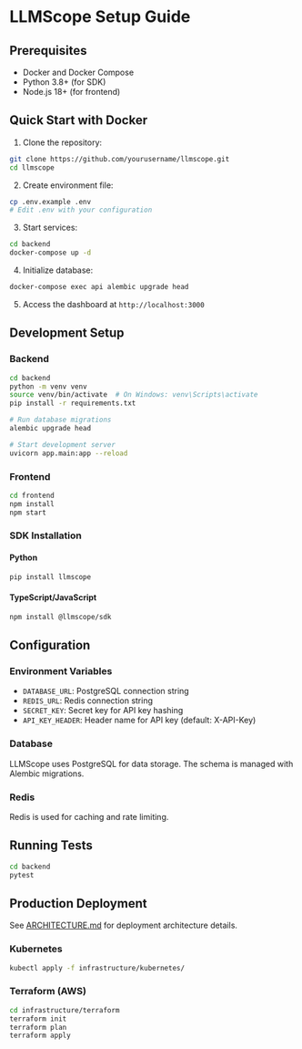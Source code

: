 # LLMScope Setup Guide

## Prerequisites

- Docker and Docker Compose
- Python 3.8+ (for SDK)
- Node.js 18+ (for frontend)

## Quick Start with Docker

1. Clone the repository:

```bash
git clone https://github.com/yourusername/llmscope.git
cd llmscope
```

2. Create environment file:

```bash
cp .env.example .env
# Edit .env with your configuration
```

3. Start services:

```bash
cd backend
docker-compose up -d
```

4. Initialize database:

```bash
docker-compose exec api alembic upgrade head
```

5. Access the dashboard at `http://localhost:3000`

## Development Setup

### Backend

```bash
cd backend
python -m venv venv
source venv/bin/activate  # On Windows: venv\Scripts\activate
pip install -r requirements.txt

# Run database migrations
alembic upgrade head

# Start development server
uvicorn app.main:app --reload
```

### Frontend

```bash
cd frontend
npm install
npm start
```

### SDK Installation

#### Python

```bash
pip install llmscope
```

#### TypeScript/JavaScript

```bash
npm install @llmscope/sdk
```

## Configuration

### Environment Variables

- `DATABASE_URL`: PostgreSQL connection string
- `REDIS_URL`: Redis connection string
- `SECRET_KEY`: Secret key for API key hashing
- `API_KEY_HEADER`: Header name for API key (default: X-API-Key)

### Database

LLMScope uses PostgreSQL for data storage. The schema is managed with Alembic migrations.

### Redis

Redis is used for caching and rate limiting.

## Running Tests

```bash
cd backend
pytest
```

## Production Deployment

See [ARCHITECTURE.md](ARCHITECTURE.md) for deployment architecture details.

### Kubernetes

```bash
kubectl apply -f infrastructure/kubernetes/
```

### Terraform (AWS)

```bash
cd infrastructure/terraform
terraform init
terraform plan
terraform apply
```
